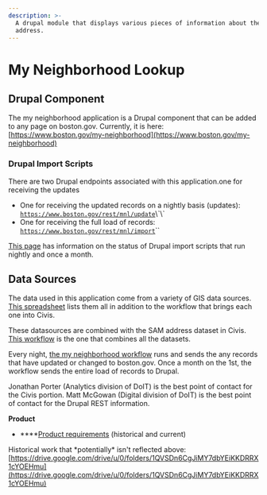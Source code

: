 ```yaml
---
description: >-
  A drupal module that displays various pieces of information about the entered
  address.
---
```


# My Neighborhood Lookup

## Drupal Component 

The my neighborhood application is a Drupal component that can be added to any page on boston.gov. Currently, it is here: [https://www.boston.gov/my-neighborhood](https://www.boston.gov/my-neighborhood) 

### Drupal Import Scripts

There are two Drupal endpoints associated with this application.one for receiving the updates

* One for receiving the updated records on a nightly basis \(updates\): [`https://www.boston.gov/rest/mnl/update`](https://www.boston.gov/rest/mnl/update?)\`\`
* One for receiving the full load of records: [`https://www.boston.gov/rest/mnl/import`](https://www.boston.gov/rest/mnl/import)\`\`

[This page](https://content.boston.gov/admin/config/services/mnl) has information on the status of Drupal import scripts that run nightly and once a month. 

## Data Sources

The data used in this application come from a variety of GIS data sources. [This spreadsheet](https://docs.google.com/spreadsheets/d/1TsVNjMCO8yMbAEWCAfy24xx8HnTNvL5cJ58sg1nQAtQ/edit?usp=sharing) lists them all in addition to the workflow that brings each one into Civis. 

These datasources are combined with the SAM address dataset in Civis. [This workflow](https://github.com/CityOfBoston/civis_pipelines/blob/dcfe088e154f010e9090ee3d57130882d7dbdaaa/workflows/my_neighborhood.yaml) is the one that combines all the datasets. 

Every night, [the my neighborhood workflow](https://github.com/CityOfBoston/civis_pipelines/blob/dcfe088e154f010e9090ee3d57130882d7dbdaaa/workflows/my_neighborhood.yaml) runs and sends the any records that have updated or changed to boston.gov. Once a month on the 1st, the workflow sends the entire load of records to Drupal.

Jonathan Porter \(Analytics division of DoIT\) is the best point of contact for the Civis portion. Matt McGowan \(Digital division of DoIT\) is the best point of contact for the Drupal REST information.

**Product**

* \*\*\*\*[Product requirements](https://docs.google.com/document/d/1w_BknpFRHAudTEO2wdSdPIFboNSroY5LHmMWn4vwjRA/edit#heading=h.kfsq8a92ggxf) \(historical and current\) 

Historical work that \*potentially\* isn't reflected above: [https://drive.google.com/drive/u/0/folders/1QVSDn6CgJiMY7dbYEiKKDRRX1cYOEHmu](https://drive.google.com/drive/u/0/folders/1QVSDn6CgJiMY7dbYEiKKDRRX1cYOEHmu)





